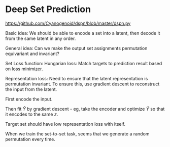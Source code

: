 # Deep Set Prediction

https://github.com/Cyanogenoid/dspn/blob/master/dspn.py

Basic idea: We should be able to encode a set into a latent, then decode it from the same latent
in any order.

General idea: Can we make the output set assignments permutation equivariant and invariant?

Set Loss function: Hungarian loss: Match targets to prediction result based on loss minimizer.

Representation loss: Need to ensure that the latent representation is permutation invariant. To
ensure this, use gradient descent to reconstruct the input from the latent.

First encode the input.

Then fit $\hat Y$ by gradient descent - eg, take the encoder and optimize $\hat Y$
so that it encodes to the same $z$.

Target set should have low representation loss with itself.

When we train the set-to-set task, seems that we generate a random permutation every time.
